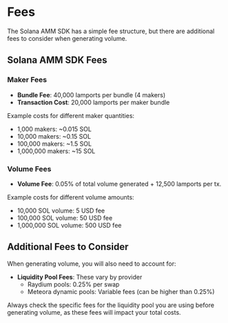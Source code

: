 # Fees

The Solana AMM SDK has a simple fee structure, but there are additional fees to consider when generating volume.

## Solana AMM SDK Fees
### Maker Fees
- **Bundle Fee**: 40,000 lamports per bundle (4 makers)
- **Transaction Cost**: 20,000 lamports per maker bundle

Example costs for different maker quantities:
- 1,000 makers: ~0.015 SOL
- 10,000 makers: ~0.15 SOL  
- 100,000 makers: ~1.5 SOL
- 1,000,000 makers: ~15 SOL

### Volume Fees
- **Volume Fee**: 0.05% of total volume generated + 12,500 lamports per tx. 

Example costs for different volume amounts:
- 10,000 SOL volume: 5 USD fee
- 100,000 SOL volume: 50 USD fee
- 1,000,000 SOL volume: 500 USD fee

## Additional Fees to Consider

When generating volume, you will also need to account for:

- **Liquidity Pool Fees**: These vary by provider
  - Raydium pools: 0.25% per swap
  - Meteora dynamic pools: Variable fees (can be higher than 0.25%)

Always check the specific fees for the liquidity pool you are using before generating volume, as these fees will impact your total costs.
